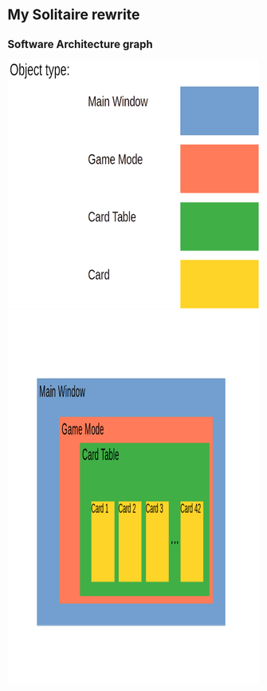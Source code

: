 # My Solitaire rewrite

## Software Architecture graph

<img src="./object_type_1.png" data-canonical-src="./object_type_1.png" width="800" height="500" />
<img src="./object_type_2.png" data-canonical-src="./object_type_1.png" width="1123" height="749" />


